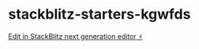 # stackblitz-starters-kgwfds

[Edit in StackBlitz next generation editor ⚡️](https://stackblitz.com/~/github.com/Electro-616/stackblitz-starters-kgwfds)